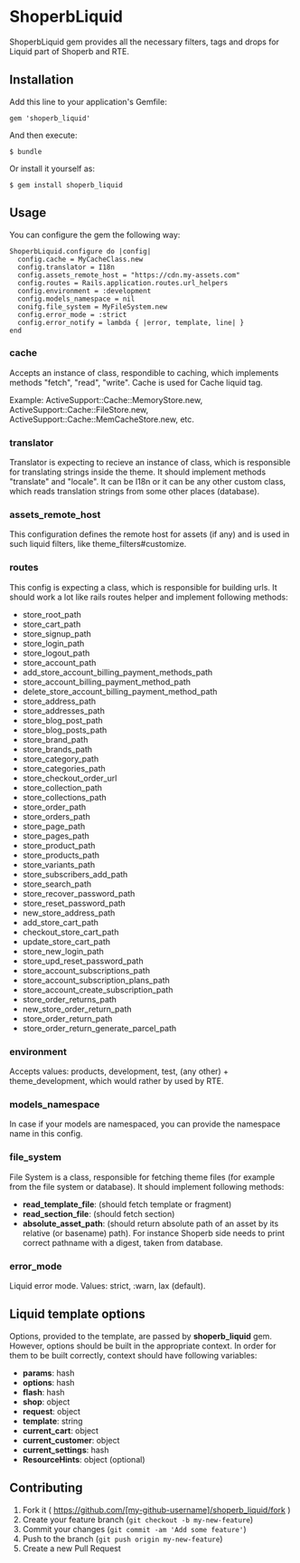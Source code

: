 # ShoperbLiquid

ShoperbLiquid gem provides all the necessary filters, tags and drops for Liquid part of Shoperb and RTE.

## Installation

Add this line to your application's Gemfile:

    gem 'shoperb_liquid'

And then execute:

    $ bundle

Or install it yourself as:

    $ gem install shoperb_liquid

## Usage

You can configure the gem the following way:

```
ShoperbLiquid.configure do |config|
  config.cache = MyCacheClass.new
  config.translator = I18n
  config.assets_remote_host = "https://cdn.my-assets.com"
  config.routes = Rails.application.routes.url_helpers
  config.environment = :development
  config.models_namespace = nil
  conifg.file_system = MyFileSystem.new
  config.error_mode = :strict
  config.error_notify = lambda { |error, template, line| }
end
```

### cache

Accepts an instance of class, respondible to caching, which implements methods "fetch", "read", "write". Cache is used for Cache liquid tag.

Example: ActiveSupport::Cache::MemoryStore.new, ActiveSupport::Cache::FileStore.new, ActiveSupport::Cache::MemCacheStore.new, etc.

### translator

Translator is expecting to recieve an instance of class, which is responsible for translating strings inside the theme. It should implement methods "translate" and "locale". It can be I18n or it can be any other custom class, which reads translation strings from some other places (database).

### assets_remote_host

This configuration defines the remote host for assets (if any) and is used in such liquid filters, like theme_filters#customize.

### routes

This config is expecting a class, which is responsible for building urls. It should work a lot like rails routes helper and implement following methods:

* store_root_path
* store_cart_path
* store_signup_path
* store_login_path
* store_logout_path
* store_account_path
* add_store_account_billing_payment_methods_path
* store_account_billing_payment_method_path
* delete_store_account_billing_payment_method_path
* store_address_path
* store_addresses_path
* store_blog_post_path
* store_blog_posts_path
* store_brand_path
* store_brands_path
* store_category_path
* store_categories_path
* store_checkout_order_url
* store_collection_path
* store_collections_path
* store_order_path
* store_orders_path
* store_page_path
* store_pages_path
* store_product_path
* store_products_path
* store_variants_path
* store_subscribers_add_path
* store_search_path
* store_recover_password_path
* store_reset_password_path
* new_store_address_path
* add_store_cart_path
* checkout_store_cart_path
* update_store_cart_path
* store_new_login_path
* store_upd_reset_password_path
* store_account_subscriptions_path
* store_account_subscription_plans_path
* store_account_create_subscription_path
* store_order_returns_path
* new_store_order_return_path
* store_order_return_path
* store_order_return_generate_parcel_path

### environment

Accepts values: products, development, test, (any other) + theme_development, which would rather by used by RTE.

### models_namespace

In case if your models are namespaced, you can provide the namespace name in this config.

### file_system

File System is a class, responsible for fetching theme files (for example from the file system or database). It should implement following methods:

* __read_template_file__: (should fetch template or fragment)
* __read_section_file__: (should fetch section)
* __absolute_asset_path__: (should return absolute path of an asset by its relative (or basename) path). For instance Shoperb side needs to print correct pathname with a digest, taken from database.

### error_mode

Liquid error mode. Values: strict, :warn, lax (default).

## Liquid template options

Options, provided to the template, are passed by __shoperb_liquid__ gem. However, options should be built in the appropriate context. In order for them to be built correctly, context should have following variables:

* __params__: hash
* __options__: hash
* __flash__: hash
* __shop__: object
* __request__: object
* __template__: string
* __current_cart__: object
* __current_customer__: object
* __current_settings__: hash
* __ResourceHints__: object (optional)

## Contributing

1. Fork it ( https://github.com/[my-github-username]/shoperb_liquid/fork )
2. Create your feature branch (`git checkout -b my-new-feature`)
3. Commit your changes (`git commit -am 'Add some feature'`)
4. Push to the branch (`git push origin my-new-feature`)
5. Create a new Pull Request
